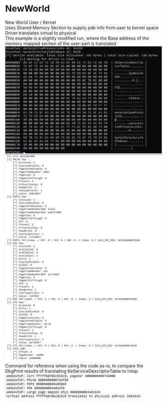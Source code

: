 # NewWorld
New World User / Kernel </br>
Uses Shared Memory Section to supply pdb info from user to kernel space </br>
Driver translates virtual to physical </br>
This example is a slightly modified run, where the Base address of the memory mapped section of the user-part is translated </br>
![Alt text](User.png)
![Alt text](WinDbg.png)
</br>Command for reference when using the code as-is, to compare the DbgPrint results of translating KeServiceDescriptorTable to !vtop </br>
![Alt text](vtop.png)
